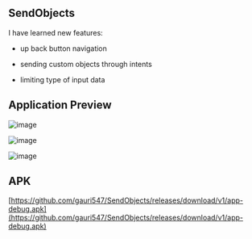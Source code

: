 ## SendObjects

I have learned new features:

- up back button navigation

- sending custom objects through intents

- limiting type of input data

## Application Preview

![image](https://user-images.githubusercontent.com/81371138/117163005-de5f5000-ade0-11eb-993e-2c7aa58ea35b.png)

![image](https://user-images.githubusercontent.com/81371138/117163039-e4553100-ade0-11eb-9a00-f23f0f780c4e.png)

![image](https://user-images.githubusercontent.com/81371138/117163130-fe8f0f00-ade0-11eb-82fa-b6009082e18d.png)

## APK

[https://github.com/gauri547/SendObjects/releases/download/v1/app-debug.apk](https://github.com/gauri547/SendObjects/releases/download/v1/app-debug.apk)







